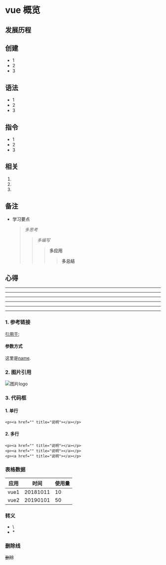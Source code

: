 # vue 概览

## 发展历程

## 创建

* 1
* 2
* 3

## 语法

+ 1
+ 2
+ 3

## 指令

- 1
- 2
- 3

## 相关
1.
2.
3.

## 备注
* 学习要点
  > *多思考*
  >> _多编写_
  >>> **多应用**
  >>>> __多总结__

## 心得
***
******
---
- - -
* * *
------------

### 1. 参考链接

[引用于](http://192.168.1.146:8012);

####  参数方式
[name]: http://192.168.1.146/name "名称"
这里是[name].

### 2. 图片引用

![图片logo](http://192.168.1.146:8012)

### 3. 代码框

#### 1. 单行
`<p><a href="" title="说明"></a></p>`

#### 2. 多行
```
<p><a href="" title="说明"></a></p>
<p><a href="" title="说明"></a></p>
<p><a href="" title="说明"></a></p>

```

### 表格数据
 应用 | 时间 | 使用量 
-|-|-
vue1 | 20181011 | 10
vue2 | 20190101 | 50

### 转义
* \\
* \*

### 删除线

~~删除~~




